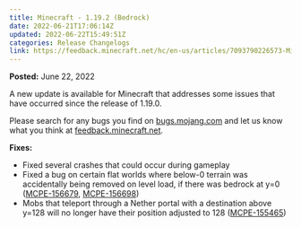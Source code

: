 ```yaml
---
title: Minecraft - 1.19.2 (Bedrock)
date: 2022-06-21T17:06:14Z
updated: 2022-06-22T15:49:51Z
categories: Release Changelogs
link: https://feedback.minecraft.net/hc/en-us/articles/7093790226573-Minecraft-1-19-2-Bedrock
---
```


**Posted:** June 22, 2022

A new update is available for Minecraft that addresses some issues that have occurred since the release of 1.19.0.

Please search for any bugs you find on [bugs.mojang.com](https://bugs.mojang.com/) and let us know what you think at [feedback.minecraft.net](https://feedback.minecraft.net/).

**Fixes:**

- Fixed several crashes that could occur during gameplay
- Fixed a bug on certain flat worlds where below-0 terrain was accidentally being removed on level load, if there was bedrock at y=0 ([MCPE-156679](https://bugs.mojang.com/browse/MCPE-156679), [MCPE-156698](https://bugs.mojang.com/browse/MCPE-156698))
- Mobs that teleport through a Nether portal with a destination above y=128 will no longer have their position adjusted to 128 ([MCPE-155465](https://bugs.mojang.com/browse/MCPE-155465))
